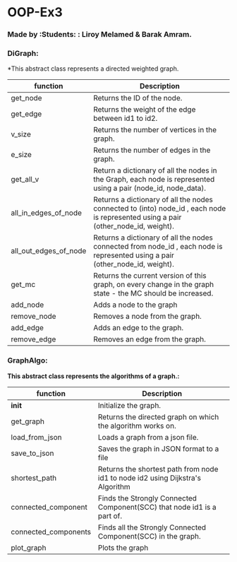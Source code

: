 # OOP-Ex3

### Made by :Students:	: Liroy Melamed & Barak Amram.

### DiGraph:<br/>
*This abstract class represents a directed weighted graph.<br/>

| function | Description |
| --- | --- |
| get_node | Returns the ID of the node. |
| get_edge | Returns the weight of the edge between id1 to id2. |
| v_size |  Returns the number of vertices in the graph. |
| e_size | Returns the number of edges in the graph. |
| get_all_v | Return a dictionary of all the nodes in the Graph, each node is represented using a pair (node_id, node_data). |
| all_in_edges_of_node | Returns a dictionary of all the nodes connected to (into) node_id , each node is represented using a pair (other_node_id, weight). |
| all_out_edges_of_node | Returns a dictionary of all the nodes connected from node_id , each node is represented using a pair (other_node_id, weight). |
| get_mc |  Returns the current version of this graph, on every change in the graph state - the MC should be increased. |
| add_node | Adds a node to the graph |
| remove_node | Removes a node from the graph. |
| add_edge | Adds an edge to the graph. |
| remove_edge | Removes an edge from the graph. |



### GraphAlgo:<br/>

**This abstract class represents the algorithms of a graph.:**<br/>

| function | Description |
| --- | --- |
| __init__ | Initialize the graph. |
| get_graph | Returns the directed graph on which the algorithm works on. |
| load_from_json | Loads a graph from a json file. |
| save_to_json | Saves the graph in JSON format to a file |
| shortest_path | Returns the shortest path from node id1 to node id2 using Dijkstra's Algorithm |
| connected_component | Finds the Strongly Connected Component(SCC) that node id1 is a part of. |
| connected_components | Finds all the Strongly Connected Component(SCC) in the graph. |
| plot_graph | Plots the graph |
